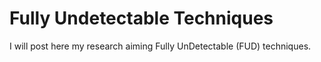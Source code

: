 # Fully Undetectable Techniques

I will post here my research aiming Fully UnDetectable (FUD) techniques.
